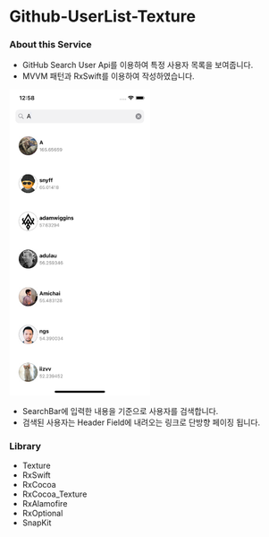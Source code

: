 # Github-UserList-Texture

### About this Service
- GitHub Search User Api를 이용하여 특정 사용자 목록을 보여줍니다.
- MVVM 패턴과 RxSwift를 이용하여 작성하였습니다.

<img width = 50% src = "Image/ScreenShot.png">

- SearchBar에 입력한 내용을 기준으로 사용자를 검색합니다.  
- 검색된 사용자는 Header Field에 내려오는 링크로 단방향 페이징 됩니다.

### Library
- Texture
- RxSwift
- RxCocoa
- RxCocoa_Texture
- RxAlamofire
- RxOptional
- SnapKit

